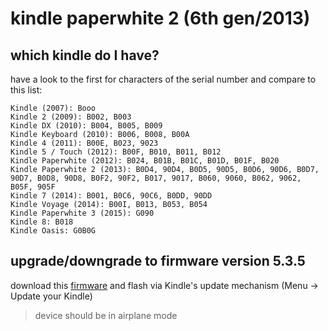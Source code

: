 # kindle paperwhite 2 (6th gen/2013)

## which kindle do I have?

have a look to the first for characters of the serial number and compare to this list:

    Kindle (2007): Booo
    Kindle 2 (2009): B002, B003
    Kindle DX (2010): B004, B005, B009
    Kindle Keyboard (2010): B006, B008, B00A
    Kindle 4 (2011): B00E, B023, 9023
    Kindle 5 / Touch (2012): B00F, B010, B011, B012
    Kindle Paperwhite (2012): B024, B01B, B01C, B01D, B01F, B020
    Kindle Paperwhite 2 (2013): B0D4, 90D4, B0D5, 90D5, B0D6, 90D6, B0D7, 90D7, B0D8, 90D8, B0F2, 90F2, B017, 9017, B060, 9060, B062, 9062, B05F, 905F
    Kindle 7 (2014): B001, B0C6, 90C6, B0DD, 90DD
    Kindle Voyage (2014): B00I, B013, B053, B054
    Kindle Paperwhite 3 (2015): G090
    Kindle 8: B018
    Kindle Oasis: G0B0G
    
## upgrade/downgrade to firmware version 5.3.5

download this [firmware](http://s3.amazonaws.com/G7G_FirmwareUpdates_WebDownloads/update_kindle_5.3.5.bin?tag=823814-20) and flash
via Kindle's update mechanism (Menu -> Update your Kindle)

> device should be in airplane mode
